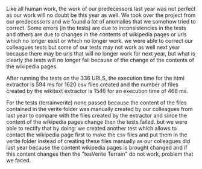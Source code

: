 Like all human work, the work of our predecessors last year was not perfect as our work will no doubt be this year as well.
We took over the project from our predecessors and we found a lot of anomalies that we somehow tried to correct.
Some errors (in the tests) are due to inconsistencies in the tests and others are due to changes in the contents of wikipedia pages or urls which no longer exist or which no longer work.
we were able to correct our colleagues tests but some of our tests may not work as well next year because there may be urls that will no longer work for next year,  but what is clearly the tests will no longer fail because of the change of the contents of the wikipedia pages.

After running the tests on the 336 URLS, the execution time for the html extractor is 594 ms for 1620  csv files created and
the number of files created by the wikitext extractor is 1546  for an execution time of 468 ms.

For the tests (terrainverite) none passed because the content of the files contained in the verite folder was manually created by our colleagues from last year to compare with the files created by the extractor and since the content of the wikipedia pages change then the tests failed.
but we were able to rectify that by doing:
we created another test which allows to contact the wikipedia page first to make the csv files
and put them in the verite folder instead of creating these files manually as our colleagues did 
last year because the content wikipedia pages is brought changed and if this content changes then the "tesVerite Terrain" do not work, problem that we faced.